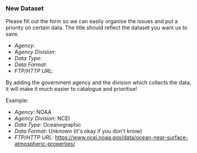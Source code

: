 ### New Dataset

Please fill out the form so we can easily organise the issues and put a priority on certain data. The title should reflect the dataset you want us to save.

* *Agency*: 
* *Agency Division*:
* *Data Type*: 
* *Data Format*:
* *FTP/HTTP URL*:

By adding the government agency and the division which collects the data, it will make it much easier to catalogue and prioritise!

Example:

* *Agency*: NOAA
* *Agency Division*: NCEI
* *Data Type*: Oceanographic
* *Data Format*: Unknown (it's okay if you don't know)
* *FTP/HTTP URL*: https://www.ncei.noaa.gov/data/ocean-near-surface-atmospheric-properties/


